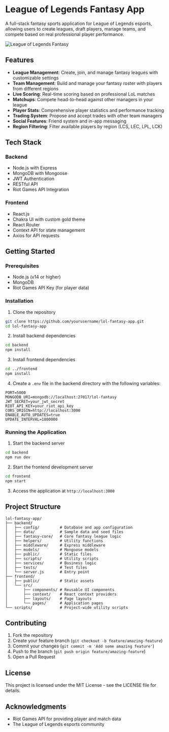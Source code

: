 # League of Legends Fantasy App

A full-stack fantasy sports application for League of Legends esports, allowing users to create leagues, draft players, manage teams, and compete based on real professional player performance.

![League of Legends Fantasy](https://lol-fantasy-app.com/logo.png)

## Features

- **League Management**: Create, join, and manage fantasy leagues with customizable settings
- **Team Management**: Build and manage your fantasy roster with players from different regions
- **Live Scoring**: Real-time scoring based on professional LoL matches
- **Matchups**: Compete head-to-head against other managers in your league
- **Player Stats**: Comprehensive player statistics and performance tracking
- **Trading System**: Propose and accept trades with other team managers
- **Social Features**: Friend system and in-app messaging
- **Region Filtering**: Filter available players by region (LCS, LEC, LPL, LCK)

## Tech Stack

### Backend
- Node.js with Express
- MongoDB with Mongoose
- JWT Authentication
- RESTful API
- Riot Games API Integration

### Frontend
- React.js
- Chakra UI with custom gold theme
- React Router
- Context API for state management
- Axios for API requests

## Getting Started

### Prerequisites
- Node.js (v14 or higher)
- MongoDB
- Riot Games API Key (for player data)

### Installation

1. Clone the repository
```bash
git clone https://github.com/yourusername/lol-fantasy-app.git
cd lol-fantasy-app
```

2. Install backend dependencies
```bash
cd backend
npm install
```

3. Install frontend dependencies
```bash
cd ../frontend
npm install
```

4. Create a `.env` file in the backend directory with the following variables:
```
PORT=5000
MONGODB_URI=mongodb://localhost:27017/lol-fantasy
JWT_SECRET=your_jwt_secret
RIOT_API_KEY=your_riot_api_key
CORS_ORIGIN=http://localhost:3000
ENABLE_AUTO_UPDATES=true
UPDATE_INTERVAL=1800000
```

### Running the Application

1. Start the backend server
```bash
cd backend
npm run dev
```

2. Start the frontend development server
```bash
cd frontend
npm start
```

3. Access the application at `http://localhost:3000`

## Project Structure

```
lol-fantasy-app/
├── backend/
│   ├── config/         # Database and app configuration
│   ├── data/           # Sample data and seed files
│   ├── fantasy-core/   # Core fantasy league logic
│   ├── helpers/        # Utility functions
│   ├── middleware/     # Express middleware
│   ├── models/         # Mongoose models
│   ├── public/         # Static files
│   ├── scripts/        # Utility scripts
│   ├── services/       # Business logic
│   ├── tests/          # Test files
│   └── server.js       # Entry point
├── frontend/
│   ├── public/         # Static assets
│   └── src/
│       ├── components/ # Reusable UI components
│       ├── context/    # React context providers
│       ├── layouts/    # Page layouts
│       └── pages/      # Application pages
└── scripts/            # Project-wide utility scripts
```

## Contributing

1. Fork the repository
2. Create your feature branch (`git checkout -b feature/amazing-feature`)
3. Commit your changes (`git commit -m 'Add some amazing feature'`)
4. Push to the branch (`git push origin feature/amazing-feature`)
5. Open a Pull Request

## License

This project is licensed under the MIT License - see the LICENSE file for details.

## Acknowledgments

- Riot Games API for providing player and match data
- The League of Legends esports community

